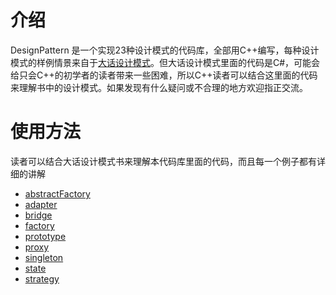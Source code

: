 # 介绍
DesignPattern 是一个实现23种设计模式的代码库，全部用C++编写，每种设计模式的样例情景来自于[大话设计模式](http://baike.baidu.com/link?url=OaLvyoMkr4q0dCzICrWxXT1c2OhJJgCsdZYiDWVOUp6WFAaS40-rk8Nd9uvq9Yo-j_ONDX2e4vtYD7CKK2d5Wq)。但大话设计模式里面的代码是C#，可能会给只会C++的初学者的读者带来一些困难，所以C++读者可以结合这里面的代码来理解书中的设计模式。如果发现有什么疑问或不合理的地方欢迎指正交流。
# 使用方法
读者可以结合大话设计模式书来理解本代码库里面的代码，而且每一个例子都有详细的讲解
* [abstractFactory](https://github.com/youngyangyang04/DesignPattern/blob/master/abstractFactory/README-abstractFactory.md)
* [adapter](https://github.com/youngyangyang04/DesignPattern/blob/master/adapter/README-adaper.md)
* [bridge](https://github.com/youngyangyang04/DesignPattern/blob/master/bridge/README-bridge.md)
* [factory](https://github.com/youngyangyang04/DesignPattern/blob/master/factory/README-factory.md)
* [prototype](https://github.com/youngyangyang04/DesignPattern/blob/master/prototype/README-prototype.md)
* [proxy](https://github.com/youngyangyang04/DesignPattern/blob/master/proxy/README-proxy.md)
* [singleton](https://github.com/youngyangyang04/DesignPattern/blob/master/singleton/README-singleton.md)
* [state](https://github.com/youngyangyang04/DesignPattern/blob/master/state/README-state.md)
* [strategy](https://github.com/youngyangyang04/DesignPattern/blob/master/strategy/README-strategy.md)
